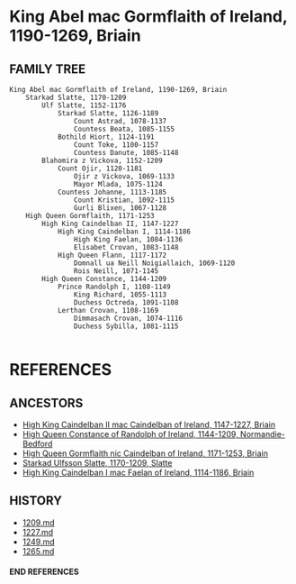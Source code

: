 # King Abel mac Gormflaith of Ireland, 1190-1269, Briain

## FAMILY TREE 
```
King Abel mac Gormflaith of Ireland, 1190-1269, Briain
	Starkad Slatte, 1170-1209
		Ulf Slatte, 1152-1176
			Starkad Slatte, 1126-1189
				Count Astrad, 1078-1137
				Countess Beata, 1085-1155
			Bothild Hiort, 1124-1191
				Count Toke, 1100-1157
				Countess Danute, 1085-1148
		Blahomira z Vickova, 1152-1209
			Count Ojir, 1120-1181
				Ojir z Vickova, 1069-1133
				Mayor Mlada, 1075-1124
			Countess Johanne, 1113-1185
				Count Kristian, 1092-1115
				Gurli Blixen, 1067-1128
	High Queen Gormflaith, 1171-1253
		High King Caindelban II, 1147-1227
			High King Caindelban I, 1114-1186
				High King Faelan, 1084-1136
				Elisabet Crovan, 1083-1148
			High Queen Flann, 1117-1172
				Domnall ua Neill Noigiallaich, 1069-1120
				Rois Neill, 1071-1145
		High Queen Constance, 1144-1209
			Prince Randolph I, 1108-1149
				King Richard, 1055-1113
				Duchess Octreda, 1091-1108
			Lerthan Crovan, 1108-1169
				Dimmasach Crovan, 1074-1116
				Duchess Sybilla, 1081-1115
			
```


# REFERENCES

## ANCESTORS
* [High King Caindelban II mac Caindelban of Ireland, 1147-1227, Briain](caindelban_ii_mac_caindelban_1147.md)
* [High Queen Constance of Randolph of Ireland, 1144-1209, Normandie-Bedford](constance_randolph_1144.md)
* [High Queen Gormflaith nic Caindelban of Ireland, 1171-1253, Briain](gormflaith_nic_caindelban_1171.md)
* [Starkad Ulfsson Slatte, 1170-1209, Slatte](starkad_ulfsson_1170.md)
* [High King Caindelban I mac Faelan of Ireland, 1114-1186, Briain](caindelban_i_mac_faelan_1114.md)

## HISTORY
* [1209.md](../h/1209.md)
* [1227.md](../h/1227.md)
* [1249.md](../h/1249.md)
* [1265.md](../h/1265.md)
#### END REFERENCES